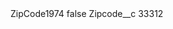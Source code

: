 <?xml version="1.0" encoding="UTF-8"?>
<CustomMetadata xmlns="http://soap.sforce.com/2006/04/metadata" xmlns:xsi="http://www.w3.org/2001/XMLSchema-instance" xmlns:xsd="http://www.w3.org/2001/XMLSchema">
    <label>ZipCode1974</label>
    <protected>false</protected>
    <values>
        <field>Zipcode__c</field>
        <value xsi:type="xsd:string">33312</value>
    </values>
</CustomMetadata>
